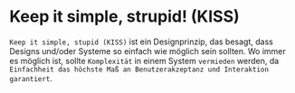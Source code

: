 # Keep it simple, strupid! (KISS)

`Keep it simple, stupid (KISS)` ist ein Designprinzip, das besagt, dass Designs und/oder Systeme so einfach 
wie möglich sein sollten. Wo immer es möglich ist, sollte `Komplexität` in einem System `vermieden` werden, 
da `Einfachheit das höchste Maß an Benutzerakzeptanz und Interaktion garantiert`.